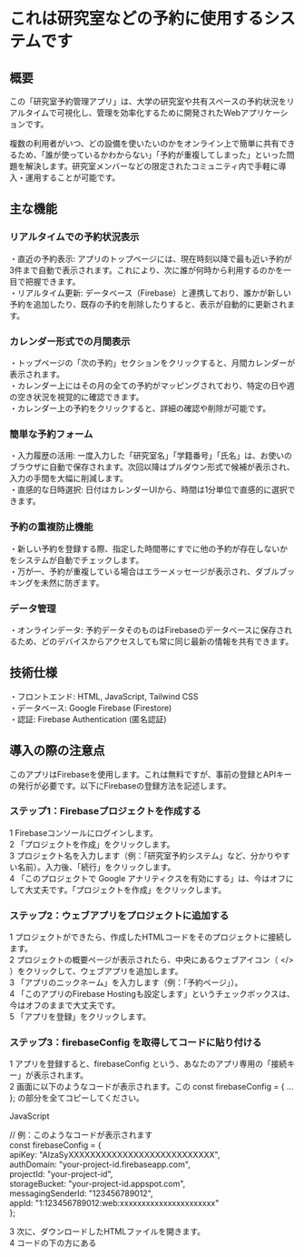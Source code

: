 # これは研究室などの予約に使用するシステムです





## 概要
この「研究室予約管理アプリ」は、大学の研究室や共有スペースの予約状況をリアルタイムで可視化し、管理を効率化するために開発されたWebアプリケーションです。

複数の利用者がいつ、どの設備を使いたいのかをオンライン上で簡単に共有できるため、「誰が使っているかわからない」「予約が重複してしまった」といった問題を解決します。研究室メンバーなどの限定されたコミュニティ内で手軽に導入・運用することが可能です。



## 主な機能
### リアルタイムでの予約状況表示
・直近の予約表示: アプリのトップページには、現在時刻以降で最も近い予約が3件まで自動で表示されます。これにより、次に誰が何時から利用するのかを一目で把握できます。  
・リアルタイム更新: データベース（Firebase）と連携しており、誰かが新しい予約を追加したり、既存の予約を削除したりすると、表示が自動的に更新されます。  
  
### カレンダー形式での月間表示
・トップページの「次の予約」セクションをクリックすると、月間カレンダーが表示されます。  
・カレンダー上にはその月の全ての予約がマッピングされており、特定の日や週の空き状況を視覚的に確認できます。  
・カレンダー上の予約をクリックすると、詳細の確認や削除が可能です。  

### 簡単な予約フォーム
・入力履歴の活用: 一度入力した「研究室名」「学籍番号」「氏名」は、お使いのブラウザに自動で保存されます。次回以降はプルダウン形式で候補が表示され、入力の手間を大幅に削減します。  
・直感的な日時選択: 日付はカレンダーUIから、時間は1分単位で直感的に選択できます。  

### 予約の重複防止機能
・新しい予約を登録する際、指定した時間帯にすでに他の予約が存在しないかをシステムが自動でチェックします。  
・万が一、予約が重複している場合はエラーメッセージが表示され、ダブルブッキングを未然に防ぎます。  

### データ管理
・オンラインデータ: 予約データそのものはFirebaseのデータベースに保存されるため、どのデバイスからアクセスしても常に同じ最新の情報を共有できます。  



## 技術仕様
・フロントエンド: HTML, JavaScript, Tailwind CSS  
・データベース: Google Firebase (Firestore)  
・認証: Firebase Authentication (匿名認証)  



## 導入の際の注意点
このアプリはFirebaseを使用します。これは無料ですが、事前の登録とAPIキーの発行が必要です。以下にFirebaseの登録方法を記述します。  

### ステップ1：Firebaseプロジェクトを作成する
1 Firebaseコンソールにログインします。   
2 「プロジェクトを作成」をクリックします。  
3 プロジェクト名を入力します（例：「研究室予約システム」など、分かりやすい名前）。入力後、「続行」をクリックします。  
4 「このプロジェクトで Google アナリティクスを有効にする」は、今はオフにして大丈夫です。「プロジェクトを作成」をクリックします。  

### ステップ2：ウェブアプリをプロジェクトに追加する
1 プロジェクトができたら、作成したHTMLコードをそのプロジェクトに接続します。  
2 プロジェクトの概要ページが表示されたら、中央にあるウェブアイコン（ </> ）をクリックして、ウェブアプリを追加します。  
3 「アプリのニックネーム」を入力します（例：「予約ページ」）。  
4 「このアプリのFirebase Hostingも設定します」というチェックボックスは、今はオフのままで大丈夫です。  
5 「アプリを登録」をクリックします。  

### ステップ3：firebaseConfig を取得してコードに貼り付ける
1 アプリを登録すると、firebaseConfig という、あなたのアプリ専用の「接続キー」が表示されます。  
2 画面に以下のようなコードが表示されます。この const firebaseConfig = { ... }; の部分を全てコピーしてください。  

JavaScript

// 例：このようなコードが表示されます  
const firebaseConfig = {  
  apiKey: "AIzaSyXXXXXXXXXXXXXXXXXXXXXXXXXXX",  
  authDomain: "your-project-id.firebaseapp.com",  
  projectId: "your-project-id",  
  storageBucket: "your-project-id.appspot.com",  
  messagingSenderId: "123456789012",  
  appId: "1:123456789012:web:xxxxxxxxxxxxxxxxxxxxxx"  
};  


3 次に、ダウンロードしたHTMLファイルを開きます。  
4 コードの下の方にある <script type="module"> タグ内を探し、以下の行を見つけます。  

JavaScript  

apiKey: " //ここにAPIキー入力",  
            authDomain: "//ここにドメイン入力",  
            projectId: " //ここにプロジェクトID入力 ",   
            storageBucket: " //ここにストレージバケット入力",  
            messagingSenderId: " //ここに入力",  
            appId: " //ここにアップID入力"    
この行の { apiKey: "YOUR_API_KEY", ... } の部分を、先ほどコピーしたあなた自身の firebaseConfig の {...} の中身に置き換えます。  

修正後の例：  

JavaScript  

const firebaseConfig = typeof __firebase_config !== 'undefined' ? JSON.parse(__firebase_config) : {  
  apiKey: "AIzaSyXXXXXXXXXXXXXXXXXXXXXXXXXXX",  
  authDomain: "your-project-id.firebaseapp.com",  
  projectId: "your-project-id",  
  storageBucket: "your-project-id.appspot.com",  
  messagingSenderId: "123456789012",  
  appId: "1:123456789012:web:xxxxxxxxxxxxxxxxxxxxxx"  
};  

5 これで、あなたのHTMLファイルがFirebaseプロジェクトと通信できるようになります。  

### ステップ4：Firestoreデータベースを有効にする
1 予約データを保存するためのデータベースを準備します。  
2 Firebaseコンソールの左側のメニューから「ビルド」>「Firestore Database」を選択します。  
3 「データベースの作成」ボタンをクリックします。  
4 「テストモードで開始」を選択し、「次へ」をクリックします。  
5 テストモードにすると、誰でもデータベースの読み書きができてしまいます。まずは動作確認のためにこの設定にしますが、本格的に運用する際はセキュリティルールを見直すことをお勧めします。  
6 ロケーションを選択します。asia-northeast1 (東京) など、近い場所を選ぶと良いでしょう。  
7 「有効にする」をクリックします。データベースが作成されます。  

### ステップ5：匿名認証を有効にする
1 このアプリは、ユーザーがログインしなくても使えるように「匿名認証」という仕組みを使っています。これを有効にする必要があります。  
2 Firebaseコンソールの左側のメニューから「ビルド」>「Authentication」を選択します。  
3 「始める」ボタンをクリックします。  
4 「Sign-in method」タブをクリックします。  
5 プロバイダのリストから「匿名」をクリックします。  
6 「有効にする」のスイッチをオンにして、「保存」をクリックします。　　
